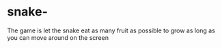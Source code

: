 # snake-
The game is let the snake eat as many fruit as possible to grow as long as you can move around on the screen
